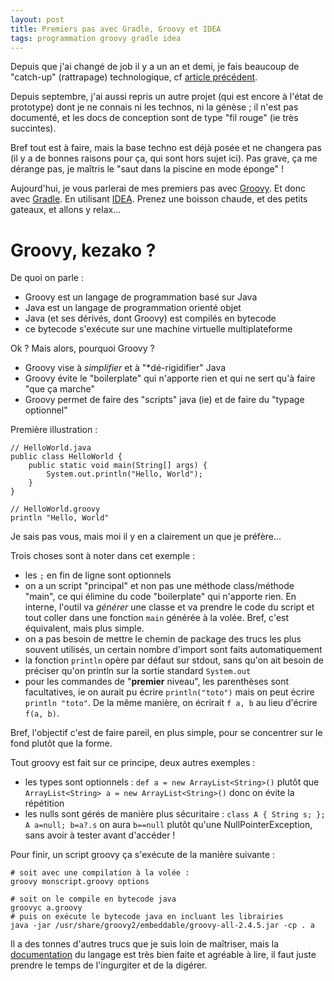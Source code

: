 ```yaml
---
layout: post
title: Premiers pas avec Gradle, Groovy et IDEA
tags: programmation groovy gradle idea
---
```


Depuis que j'ai changé de job il y a un an et demi, je fais beaucoup de "catch-up" (rattrapage) technologique, cf [article précédent](/2016/10/17/velib-stats-consultation-des-statistiques-velib.html).

Depuis septembre, j'ai aussi repris un autre projet (qui est encore à l'état de prototype) dont je ne connais ni les technos, ni la génèse ; il n'est pas documenté, et les docs de conception sont de type "fil rouge" (ie très succintes).

Bref tout est à faire, mais la base techno est déjà posée et ne changera pas (il y a de bonnes raisons pour ça, qui sont hors sujet ici). Pas grave, ça me dérange pas, je maîtris le "saut dans la piscine en mode éponge" !

Aujourd'hui, je vous parlerai de mes premiers pas avec [Groovy](http://groovy-lang.org/). Et donc avec [Gradle](https://gradle.org/). En utilisant [IDEA](https://www.jetbrains.com/idea/). Prenez une boisson chaude, et des petits gateaux, et allons y relax...

# Groovy, kezako ?

De quoi on parle :

- Groovy est un langage de programmation basé sur Java
- Java est un langage de programmation orienté objet
- Java (et ses dérivés, dont Groovy) est compilés en bytecode
- ce bytecode s'exécute sur une machine virtuelle multiplateforme

Ok ? Mais alors, pourquoi Groovy ?

- Groovy vise à *simplifier* et à "*dé-rigidifier" Java
- Groovy évite le "boilerplate" qui n'apporte rien et qui ne sert qu'à faire "que ça marche"
- Groovy permet de faire des "scripts" java (ie) et de faire du "typage optionnel"

Première illustration :

	// HelloWorld.java
	public class HelloWorld {
		public static void main(String[] args) {
			System.out.println("Hello, World");
		}
	}

	// HelloWorld.groovy
	println "Hello, World"

Je sais pas vous, mais moi il y en a clairement un que je préfère...

Trois choses sont à noter dans cet exemple :

- les `;` en fin de ligne sont optionnels
- on a un script "principal" et non pas une méthode class/méthode "main", ce qui élimine du code "boilerplate" qui n'apporte rien. En interne, l'outil va *générer* une classe et va prendre le code du script et tout coller dans une fonction `main` générée à la volée. Bref, c'est équivalent, mais plus simple.
- on a pas besoin de mettre le chemin de package des trucs les plus souvent utilisés, un certain nombre d'import sont faits automatiquement
- la fonction `println` opère par défaut sur stdout, sans qu'on ait besoin de préciser qu'on println sur la sortie standard `System.out`
- pour les commandes de "**premier** niveau", les parenthèses sont facultatives, ie on aurait pu écrire `println("toto")` mais on peut écrire `println "toto"`. De la même manière, on écrirait `f a, b` au lieu d'écrire `f(a, b)`.

Bref, l'objectif c'est de faire pareil, en plus simple, pour se concentrer sur le fond plutôt que la forme.

Tout groovy est fait sur ce principe, deux autres exemples :

- les types sont optionnels : `def a = new ArrayList<String>()` plutôt que `ArrayList<String> a = new ArrayList<String>()` donc on évite la répétition
- les nulls sont gérés de manière plus sécuritaire : `class A { String s; }; A a=null; b=a?.s` on aura `b==null` plutôt qu'une NullPointerException, sans avoir à tester avant d'accéder !

Pour finir, un script groovy ça s'exécute de la manière suivante :

	# soit avec une compilation à la volée :
	groovy monscript.groovy options

	# soit on le compile en bytecode java
	groovyc a.groovy
	# puis on exécute le bytecode java en incluant les librairies
	java -jar /usr/share/groovy2/embeddable/groovy-all-2.4.5.jar -cp . a

Il a des tonnes d'autres trucs que je suis loin de maîtriser, mais la [documentation](http://groovy-lang.org/documentation.html) du langage est très bien faite et agréable à lire, il faut juste prendre le temps de l'ingurgiter et de la digérer.
